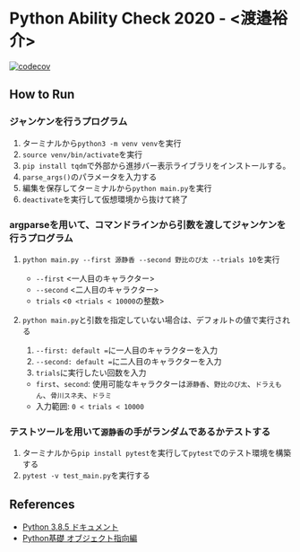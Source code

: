 
# Python Ability Check 2020 - <渡邉裕介>

[![codecov](https://codecov.io/gh/yusuke-sforzando/PAC2020/branch/master/graph/badge.svg)](https://codecov.io/gh/yusuke-sforzando/PAC2020)

## How to Run

### ジャンケンを行うプログラム

1. ターミナルから`python3 -m venv venv`を実行
1. `source venv/bin/activate`を実行
1. `pip install tqdm`で外部から進捗バー表示ライブラリをインストールする。
1. `parse_args()`のパラメータを入力する
1. 編集を保存してターミナルから`python main.py`を実行
1. `deactivate`を実行して仮想環境から抜けて終了

### argparseを用いて、コマンドラインから引数を渡してジャンケンを行うプログラム

1. `python main.py --first 源静香 --second 野比のび太 --trials 10`を実行
   - `--first` <一人目のキャラクター>
   - `--second` <二人目のキャラクター>
   - `trials` <`0 <trials < 10000`の整数>  
1. `python main.py`と引数を指定していない場合は、デフォルトの値で実行される
   1. `--first: default =`に一人目のキャラクターを入力
   2. `--second: default =`に二人目のキャラクターを入力
   3. `trials`に実行したい回数を入力

   - `first`、`second`: 使用可能なキャラクターは`源静香`、`野比のび太`、`ドラえもん`、`骨川スネ夫`、`ドラミ`
   - 入力範囲: `0 < trials < 10000`

### テストツールを用いて`源静香`の手がランダムであるかテストする

1. ターミナルから`pip install pytest`を実行して`pytest`でのテスト環境を構築する
1. `pytest -v test_main.py`を実行する

## References

- [Python 3.8.5 ドキュメント](https://docs.python.org/ja/3/)
- [Python基礎 オブジェクト指向編](https://codeprep.jp/books/76)
